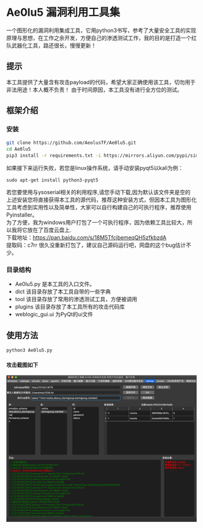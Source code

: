 # Ae0lu5 漏洞利用工具集
一个图形化的漏洞利用集成工具，它用python3书写，参考了大量安全工具的实现原理与思想，在工作之余开发，方便自己的渗透测试工作，我的目的是打造一个红队武器化工具，路还很长，慢慢更新！

## 提示
本工具提供了大量含有攻击payload的代码，希望大家正确使用该工具，切勿用于非法用途！本人概不负责！
由于时间原因，本工具没有进行全方位的测试。


## 框架介绍
### 安装
```sh
git clone https://github.com/AeolusTF/Ae0lu5.git
cd Ae0lu5
pip3 install -r requirements.txt -i https://mirrors.aliyun.com/pypi/simple/
```
如果接下来运行失败，若您是linux操作系统，请手动安装pyqt5以kali为例：  
```
sudo apt-get install python3-pyqt5
```  
若您要使用与ysoserial相关的利用程序,请您手动下载,因为默认该文件夹是空的  
上述安装您将直接获得本工具的源代码，推荐这种安装方式，但因本工具为图形化工具考虑到实用性以及简单性，大家可以自行构建自己的可执行程序，推荐使用Pyinstaller。  
为了方便，我为windows用户打包了一个可执行程序，因为依赖工具比较大，所以我将它放在了百度云盘上.  
下载地址：<https://pan.baidu.com/s/18M5TfcjbemeqQH5zfkbzdA>  
 提取码：c7rr 
 很久没重新打包了，建议自己源码运行吧，网盘的这个bug估计不少。
### 目录结构
- Ae0lu5.py 是本工具的入口文件。
- dict 该目录存放了本工具自带的一些字典
- tool 该目录存放了常用的渗透测试工具，方便被调用
- plugins 该目录存放了本工具所有的攻击代码库
- weblogic_gui.ui 为PyQt的ui文件

## 使用方法
```sh
python3 Ae0lu5.py
```

#### 攻击截图如下
![avatar](./img/exm.png)


